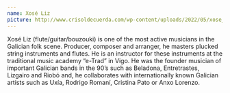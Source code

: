```yaml
---
name: Xosé Liz
picture: http://www.crisoldecuerda.com/wp-content/uploads/2022/05/xose_liz300x300.png
---
```


Xosé Liz (flute/guitar/bouzouki) is one of the most active musicians in the Galician folk scene. Producer, composer and arranger, he masters plucked string instruments and flutes. He is an instructor for these instruments at the traditional music academy “e-Trad” in Vigo. He was the founder musician of important Galician bands in the 90’s such as Beladona, Entretrastes, Lizgairo and Riobó and, he collaborates with internationally known Galician artists such as Uxía, Rodrigo Romaní, Cristina Pato or Anxo Lorenzo.
